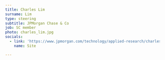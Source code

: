 ```yaml
---
title: Charles Lim
surname: Lim
type: steering
subtitle: JPMorgan Chase & Co
job: SC member
photo: charles_lim.jpg
socials:
  - link: 'https://www.jpmorgan.com/technology/applied-research/charles-lim'
    name: Site

---
```

